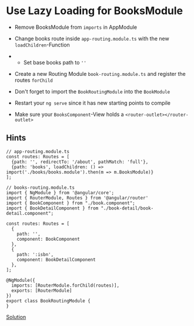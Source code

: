 # Use Lazy Loading for BooksModule
- Remove BooksModule from `imports` in AppModule
- Change books route inside `app-routing.module.ts` with the new `loadChildren`-Function
- - Set base books path to `''`
- Create a new Routing Module `book-routing.module.ts` and register the routes `forChild`
- Don't forget to import the `BookRoutingModule` into the `BookModule`

- Restart your `ng serve` since it has new starting points to compile
- Make sure your `BooksComponent`-View holds a `<router-outlet></router-outlet>`

## Hints

```
// app-routing.module.ts
const routes: Routes = [
  {path: '', redirectTo: '/about', pathMatch: 'full'},
  {path: 'books', loadChildren: () => import('./books/books.module').then(m => m.BooksModule)}
];
```

```
// books-routing.module.ts
import { NgModule } from '@angular/core';
import { RouterModule, Routes } from '@angular/router'
import { BookComponent } from "./book.component";
import { BookDetailComponent } from "./book-detail/book-detail.component";

const routes: Routes = [
  {
    path: '',
    component: BookComponent
  },
  {
    path: ':isbn',
    component: BookDetailComponent
  },
];

@NgModule({
  imports: [RouterModule.forChild(routes)],
  exports: [RouterModule]
})
export class BookRoutingModule {
}
```
[Solution](https://github.com/martinakraus/bookmonkey-client/commit/65cb1ff6fa8c368b678024de081f8149212890b5)
